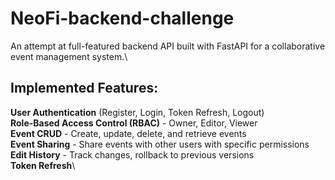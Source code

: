 # NeoFi-backend-challenge

An attempt at full-featured backend API built with FastAPI for a collaborative event management system.\
## Implemented Features:
  **User Authentication** (Register, Login, Token Refresh, Logout)\
  **Role-Based Access Control (RBAC)** - Owner, Editor, Viewer\
  **Event CRUD** - Create, update, delete, and retrieve events\
 **Event Sharing** - Share events with other users with specific permissions\
 **Edit History** - Track changes, rollback to previous versions\
  **Token Refresh**\
 

